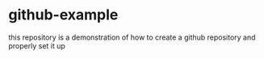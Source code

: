 # github-example
this repository is a demonstration of how to create a github repository and properly set it up
